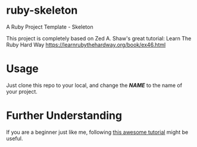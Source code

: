 # ruby-skeleton
A Ruby Project Template - Skeleton

This project is completely based on Zed A. Shaw's great tutorial: Learn The Ruby Hard Way https://learnrubythehardway.org/book/ex46.html

# Usage
Just clone this repo to your local, and change the _**NAME**_ to the name of your project.

# Further Understanding
If you are a beginner just like me, following [this awesome tutorial](https://learnrubythehardway.org/book/ex46.html) might be useful.
